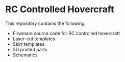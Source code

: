 # RC Controlled Hovercraft

This repository contains the following:

* Firwmare source code for RC controlled hovercraft
* Laser-cut templates
* Skirt templates
* 3D printed parts
* Schematics
